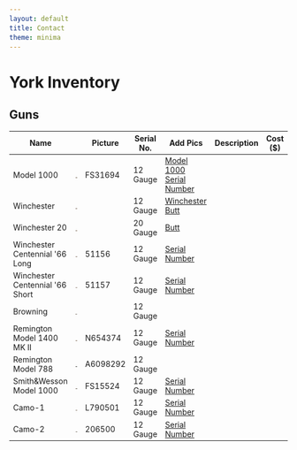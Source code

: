 ```yaml
---
layout: default
title: Contact
theme: minima
---
```



# York Inventory
## Guns
| Name |     |Picture | Serial No.  |Add Pics | Description | Cost ($) |
|------|------|------|------|-------|-----|-------|
| Model 1000     |![Model 1000](/Images/Model1000_Gun.JPEG)   | FS31694    |  12 Gauge    | [Model 1000 Serial Number](/Images/Model1000_SN.JPEG) |   |   |
| Winchester     |![Winchester](/Images/Winchester_Gun.JPEG)   |     |  12 Gauge    | [Winchester Butt](/Images/Winchester_Butt.JPEG) |   |    |
| Winchester 20     |![Winchester 20](/Images/Winchester_Gun20.JPEG)   |    |  20 Gauge    | [Butt](/Images/Winchester_20BUTT.JPEG) |   |    |
|Winchester Centennial '66 Long      |![Winchester Centennial '66 Long ](/Images/WinchesterCentennial66_Gun1.JPEG)   | 51156   |  12 Gauge    | [Serial Number](/Images/WinchesterCentennial66_Gun1_SN.JPEG) |   |    |
| Winchester Centennial '66 Short     |![Winchester Centennial '66 Short ](/Images/WinchesterCenntennial_Gun2.JPEG)   | 51157   |  12 Gauge    | [Serial Number](/Images/WinchesterCentennial_Gun2_SN.JPEG) |   |    |
| Browning     |![Camo Browning](/Images/Camo_Gun.JPEG)   |    |  12 Gauge    |  |   |    |
| Remington Model 1400 MK II |![Remington Model 1400 MK II](/Images/Remington%20Model%201400%20MK%20II_Gun.JPEG)   |N654374    |  12 Gauge    | [Serial Number](/Images/Remington%20Model%201400%20MK%20II%20SN.JPEG) |   |    |
|Remington Model 788      |![Remington Model 788](/Images/UNK_Gun.JPEG)   | A6098292   |  12 Gauge    |  |   |    |
|Smith&Wesson Model 1000      |![Smith&Wesson Model 1000](/Images/Smith&Wesson_Gun.JPEG)   | FS15524   |  12 Gauge    | [Serial Number](/Images/Smith&Wesson_SN.JPEG) |   |    |
|Camo-1     |![Camo 1](/Images/Camo-1_Gun.JPEG)   | L790501   |  12 Gauge    | [Serial Number](/Images/Camo-1_SN.JPEG) |   |    |
|Camo-2     |![Camo 2](/Images/Camo-2_Gun.JPEG)   | 206500   |  12 Gauge    | [Serial Number](/Images/Camo-2_SN.JPEG) |   |    |





<!-- |      |[![Model 1000](/Images/Model1000_SN.JPEG)](https://example.com)  |  |   |   |   | -->
